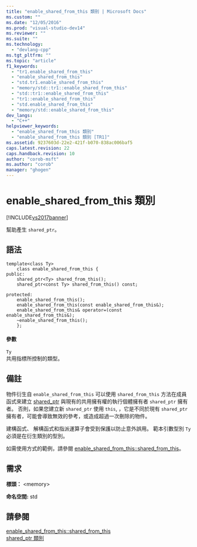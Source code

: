 ```yaml
---
title: "enable_shared_from_this 類別 | Microsoft Docs"
ms.custom: ""
ms.date: "12/05/2016"
ms.prod: "visual-studio-dev14"
ms.reviewer: ""
ms.suite: ""
ms.technology: 
  - "devlang-cpp"
ms.tgt_pltfrm: ""
ms.topic: "article"
f1_keywords: 
  - "tr1.enable_shared_from_this"
  - "enable_shared_from_this"
  - "std.tr1.enable_shared_from_this"
  - "memory/std::tr1::enable_shared_from_this"
  - "std::tr1::enable_shared_from_this"
  - "tr1::enable_shared_from_this"
  - "std.enable_shared_from_this"
  - "memory/std::enable_shared_from_this"
dev_langs: 
  - "C++"
helpviewer_keywords: 
  - "enable_shared_from_this 類別"
  - "enable_shared_from_this 類別 [TR1]"
ms.assetid: 9237603d-22e2-421f-b070-838ac006baf5
caps.latest.revision: 22
caps.handback.revision: 10
author: "corob-msft"
ms.author: "corob"
manager: "ghogen"
---
```

# enable_shared_from_this 類別
[!INCLUDE[vs2017banner](../assembler/inline/includes/vs2017banner.md)]

幫助產生 `shared_ptr`。  
  
## 語法  
  
```  
template<class Ty>  
    class enable_shared_from_this {  
public:  
    shared_ptr<Ty> shared_from_this();  
    shared_ptr<const Ty> shared_from_this() const;  
  
protected:  
    enable_shared_from_this();  
    enable_shared_from_this(const enable_shared_from_this&);  
    enable_shared_from_this& operator=(const enable_shared_from_this&);  
    ~enable_shared_from_this();  
    };  
```  
  
#### 參數  
 `Ty`  
 共用指標所控制的類型。  
  
## 備註  
 物件衍生自 `enable_shared_from_this` 可以使用 `shared_from_this` 方法在成員函式來建立 [shared\_ptr](../standard-library/shared-ptr-class.md) 與現有的共用擁有權的執行個體擁有者 `shared_ptr` 擁有者。 否則，如果您建立新 `shared_ptr` 使用 `this`, ，它是不同於現有 `shared_ptr` 擁有者，可能會導致無效的參考，或造成超過一次刪除的物件。  
  
 建構函式、 解構函式和指派運算子會受到保護以防止意外誤用。 範本引數型別 `Ty` 必須是在衍生類別的型別。  
  
 如需使用方式的範例，請參閱 [enable\_shared\_from\_this::shared\_from\_this](../Topic/enable_shared_from_this::shared_from_this.md)。  
  
## 需求  
 **標頭：** \<memory\>  
  
 **命名空間:** std  
  
## 請參閱  
 [enable\_shared\_from\_this::shared\_from\_this](../Topic/enable_shared_from_this::shared_from_this.md)   
 [shared\_ptr 類別](../standard-library/shared-ptr-class.md)